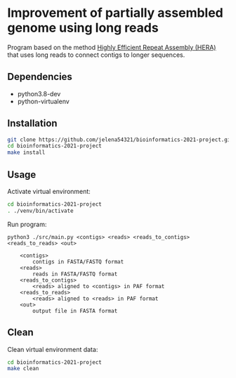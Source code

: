 # Improvement of partially assembled genome using long reads
Program based on the method [Highly Efficient Repeat Assembly (HERA)](https://www.biorxiv.org/content/10.1101/345983v1) that uses long reads to connect contigs to longer sequences.

## Dependencies
- python3.8-dev
- python-virtualenv

## Installation
```bash
git clone https://github.com/jelena54321/bioinformatics-2021-project.git
cd bioinformatics-2021-project
make install
```

## Usage
Activate virtual environment:
```bash
cd bioinformatics-2021-project
. ./venv/bin/activate
```

Run program:
```
python3 ./src/main.py <contigs> <reads> <reads_to_contigs> <reads_to_reads> <out>

    <contigs>
        contigs in FASTA/FASTQ format
    <reads>
        reads in FASTA/FASTQ format
    <reads_to_contigs>
        <reads> aligned to <contigs> in PAF format
    <reads_to_reads>
        <reads> aligned to <reads> in PAF format
    <out>
        output file in FASTA format
```

## Clean
Clean virtual environment data:
```bash
cd bioinformatics-2021-project
make clean
```

